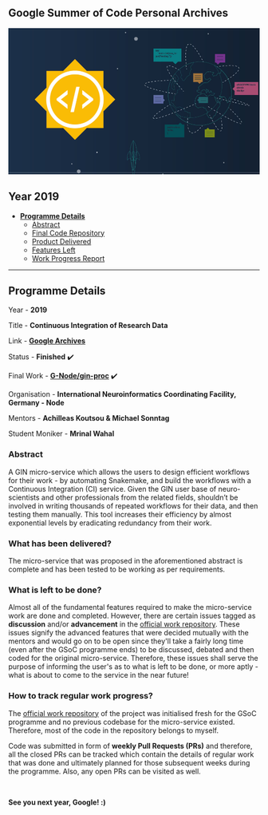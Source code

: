 ## Google Summer of Code Personal Archives

[![Google Summer of Code](./images/logo.jpg)](https://summerofcode.withgoogle.com)

## Year 2019
* **[Programme Details](#programme)**
  - [Abstract](#abstract)
  - [Final Code Repository](https://github.com/G-Node/gin-proc)
  - [Product Delivered](#delivered)
  - [Features Left](#left)
  - [Work Progress Report](#work-progress)


-----------------------------------------------

## Programme Details
<a name="programme"></a>

Year - **2019**

Title - **Continuous Integration of Research Data**

Link - **[Google Archives](https://summerofcode.withgoogle.com/projects/#6332724825030656)**

Status - **Finished** :heavy_check_mark:

Final Work - **[G-Node/gin-proc](https://github.com/G-Node/gin-proc)** :heavy_check_mark:

Organisation - **International Neuroinformatics Coordinating Facility, Germany - Node**

Mentors - **Achilleas Koutsou & Michael Sonntag**

Student Moniker - **Mrinal Wahal**

### Abstract
<a name="abstract"></a>

A GIN micro-service which allows the users to design efficient workflows for their work - by automating Snakemake, and build the workflows with a Continuous Integration (CI) service. Given the GIN user base of neuro-scientists and other professionals from the related fields, shouldn’t be involved in writing thousands of repeated workflows for their data, and then testing them manually. This tool increases their efficiency by almost exponential levels by eradicating redundancy from their work.

### What has been delivered?
<a name="delivered"></a>

The micro-service that was proposed in the aforementioned abstract is complete and has been tested to be working as per requirements.

### What is left to be done?
<a name="left"></a>

Almost all of the fundamental features required to make the micro-service work are done and completed. However, there are certain issues tagged as **discussion** and/or **advancement** in the [official work repository](https://github.com/G-Node/gin-proc). These issues signify the advanced features that were decided mutually with the mentors and would go on to be open since they'll take a fairly long time (even after the GSoC programme ends) to be discussed, debated and then coded for the original micro-service. Therefore, these issues shall serve the purpose of informing the user's as to what is left to be done, or more aptly - what is about to come to the service in the near future!

### How to track regular work progress?
<a name="work-progress"></a>

The [official work repository](https://github.com/G-Node/gin-proc) of the project was initialised fresh for the GSoC programme and no previous codebase for the micro-service existed. Therefore, most of the code in the repository belongs to myself. 

Code was submitted in form of **weekly Pull Requests (PRs)** and therefore, all the closed PRs can be tracked which contain the details of regular work that was done and ultimately planned for those subsequent weeks during the programme. Also, any open PRs can be visited as well.

<br>

**See you next year, Google! :)**